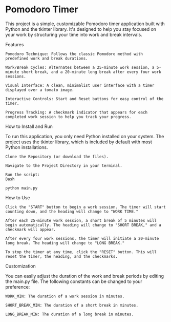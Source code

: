 # Pomodoro Timer

This project is a simple, customizable Pomodoro timer application built with Python and the tkinter library. It's designed to help you stay focused on your work by structuring your time into work and break intervals.

Features

    Pomodoro Technique: Follows the classic Pomodoro method with predefined work and break durations.

    Work/Break Cycles: Alternates between a 25-minute work session, a 5-minute short break, and a 20-minute long break after every four work sessions.

    Visual Interface: A clean, minimalist user interface with a timer displayed over a tomato image.

    Interactive Controls: Start and Reset buttons for easy control of the timer.

    Progress Tracking: A checkmark indicator that appears for each completed work session to help you track your progress.

How to Install and Run

To run this application, you only need Python installed on your system.
The project uses the tkinter library, which is included by default with most Python installations.

    Clone the Repository (or download the files).

    Navigate to the Project Directory in your terminal.

    Run the script:
    Bash

    python main.py

How to Use

    Click the "START" button to begin a work session. The timer will start counting down, and the heading will change to "WORK TIME."

    After each 25-minute work session, a short break of 5 minutes will begin automatically. The heading will change to "SHORT BREAK," and a checkmark will appear.

    After every four work sessions, the timer will initiate a 20-minute long break. The heading will change to "LONG BREAK."

    To stop the timer at any time, click the "RESET" button. This will reset the timer, the heading, and the checkmarks.

Customization

You can easily adjust the duration of the work and break periods by editing the main.py file. The following constants can be changed to your preference:

    WORK_MIN: The duration of a work session in minutes.

    SHORT_BREAK_MIN: The duration of a short break in minutes.

    LONG_BREAK_MIN: The duration of a long break in minutes.

